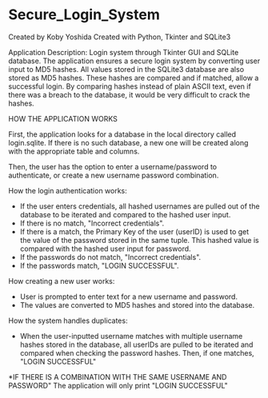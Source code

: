# Secure_Login_System
Created by Koby Yoshida
Created with Python, Tkinter and SQLite3


Application Description:
Login system through Tkinter GUI and SQLite database. The application ensures a secure login system by converting user input to MD5 hashes. All values stored in the SQLite3 database are also stored as MD5 hashes. These hashes are compared and if matched, allow a successful login. By comparing hashes instead of plain ASCII text, even if there was a breach to the database, it would be very difficult to crack the hashes.


HOW THE APPLICATION WORKS

First, the application looks for a database in the local directory called login.sqlite. If there is no such database, a new one will be created along with the appropriate table and columns.

Then, the user has the option to enter a username/password to authenticate, or create a new username password combination.


How the login authentication works:
- If the user enters credentials, all hashed usernames are pulled out of the database to be iterated and compared to the hashed user input.
- If there is no match, "Incorrect credentials".
- If there is a match, the Primary Key of the user (userID) is used to get the value of the password stored in the same tuple. This hashed value is compared with the hashed user input for password.
- If the passwords do not match, "Incorrect credentials".
- If the passwords match, "LOGIN SUCCESSFUL".


How creating a new user works:
- User is prompted to enter text for a new username and password.
- The values are converted to MD5 hashes and stored into the database.


How the system handles duplicates:
- When the user-inputted username matches with multiple username hashes stored in the database, all userIDs are pulled to be iterated and compared when checking the password hashes. Then, if one matches, "LOGIN SUCCESSFUL"

*IF THERE IS A COMBINATION WITH THE SAME USERNAME AND PASSWORD"
The application will only print "LOGIN SUCCESSFUL"
